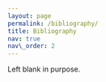 ```yaml
---
layout: page
permalink: /bibliography/
title: Bibliography
nav: true
nav\_order: 2
---
```


Left blank in purpose.
